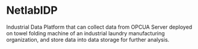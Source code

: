 # NetlabIDP
Industrial Data Platform that can collect data from OPCUA Server deployed on towel folding machine of an industrial laundry manufacturing organization, and store data into data storage for further analysis.
